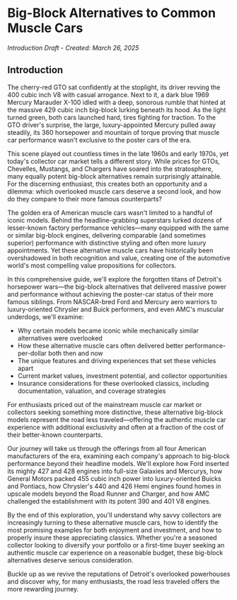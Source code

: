 # Big-Block Alternatives to Common Muscle Cars
*Introduction Draft - Created: March 26, 2025*

## Introduction

The cherry-red GTO sat confidently at the stoplight, its driver revving the 400 cubic inch V8 with casual arrogance. Next to it, a dark blue 1969 Mercury Marauder X-100 idled with a deep, sonorous rumble that hinted at the massive 429 cubic inch big-block lurking beneath its hood. As the light turned green, both cars launched hard, tires fighting for traction. To the GTO driver's surprise, the large, luxury-appointed Mercury pulled away steadily, its 360 horsepower and mountain of torque proving that muscle car performance wasn't exclusive to the poster cars of the era.

This scene played out countless times in the late 1960s and early 1970s, yet today's collector car market tells a different story. While prices for GTOs, Chevelles, Mustangs, and Chargers have soared into the stratosphere, many equally potent big-block alternatives remain surprisingly attainable. For the discerning enthusiast, this creates both an opportunity and a dilemma: which overlooked muscle cars deserve a second look, and how do they compare to their more famous counterparts?

The golden era of American muscle cars wasn't limited to a handful of iconic models. Behind the headline-grabbing superstars lurked dozens of lesser-known factory performance vehicles—many equipped with the same or similar big-block engines, delivering comparable (and sometimes superior) performance with distinctive styling and often more luxury appointments. Yet these alternative muscle cars have historically been overshadowed in both recognition and value, creating one of the automotive world's most compelling value propositions for collectors.

In this comprehensive guide, we'll explore the forgotten titans of Detroit's horsepower wars—the big-block alternatives that delivered massive power and performance without achieving the poster-car status of their more famous siblings. From NASCAR-bred Ford and Mercury aero warriors to luxury-oriented Chrysler and Buick performers, and even AMC's muscular underdogs, we'll examine:

- Why certain models became iconic while mechanically similar alternatives were overlooked
- How these alternative muscle cars often delivered better performance-per-dollar both then and now
- The unique features and driving experiences that set these vehicles apart
- Current market values, investment potential, and collector opportunities
- Insurance considerations for these overlooked classics, including documentation, valuation, and coverage strategies

For enthusiasts priced out of the mainstream muscle car market or collectors seeking something more distinctive, these alternative big-block models represent the road less traveled—offering the authentic muscle car experience with additional exclusivity and often at a fraction of the cost of their better-known counterparts.

Our journey will take us through the offerings from all four American manufacturers of the era, examining each company's approach to big-block performance beyond their headline models. We'll explore how Ford inserted its mighty 427 and 428 engines into full-size Galaxies and Mercurys, how General Motors packed 455 cubic inch power into luxury-oriented Buicks and Pontiacs, how Chrysler's 440 and 426 Hemi engines found homes in upscale models beyond the Road Runner and Charger, and how AMC challenged the establishment with its potent 390 and 401 V8 engines.

By the end of this exploration, you'll understand why savvy collectors are increasingly turning to these alternative muscle cars, how to identify the most promising examples for both enjoyment and investment, and how to properly insure these appreciating classics. Whether you're a seasoned collector looking to diversify your portfolio or a first-time buyer seeking an authentic muscle car experience on a reasonable budget, these big-block alternatives deserve serious consideration.

Buckle up as we revive the reputations of Detroit's overlooked powerhouses and discover why, for many enthusiasts, the road less traveled offers the more rewarding journey.
